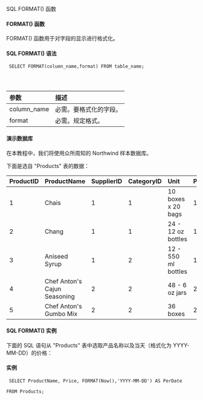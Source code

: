  SQL FORMAT() 函数 

#### FORMAT() 函数

 FORMAT() 函数用于对字段的显示进行格式化。

 
#### SQL FORMAT() 语法

 
```
 SELECT FORMAT(column_name,format) FROM table_name;




```
 



|参数|描述|
|:--|:--|
|column_name|必需。要格式化的字段。|
|format|必需。规定格式。|





#### 演示数据库

 在本教程中，我们将使用众所周知的 Northwind 样本数据库。

 下面是选自 "Products" 表的数据：

 

|ProductID|ProductName|SupplierID|CategoryID|Unit|Price|
|:--|:--|:--|:--|:--|:--|
|1|Chais|1|1|10 boxes x 20 bags|18|
|2|Chang|1|1|24 - 12 oz bottles|19|
|3|Aniseed Syrup|1|2|12 - 550 ml bottles|10|
|4|Chef Anton's Cajun Seasoning|2|2|48 - 6 oz jars|21.35|
|5|Chef Anton's Gumbo Mix|2|2|36 boxes|25|





#### SQL FORMAT() 实例

 下面的 SQL 语句从 "Products" 表中选取产品名称以及当天（格式化为 YYYY-MM-DD）的价格：

  
#### 实例

 
```
 SELECT ProductName, Price, FORMAT(Now(),'YYYY-MM-DD') AS PerDate

FROM Products; 


```
 

 

